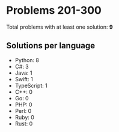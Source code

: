 # Problems 201-300

Total problems with at least one solution: **9**

## Solutions per language

- Python: 8
- C#: 3
- Java: 1
- Swift: 1
- TypeScript: 1
- C++: 0
- Go: 0
- PHP: 0
- Perl: 0
- Ruby: 0
- Rust: 0
